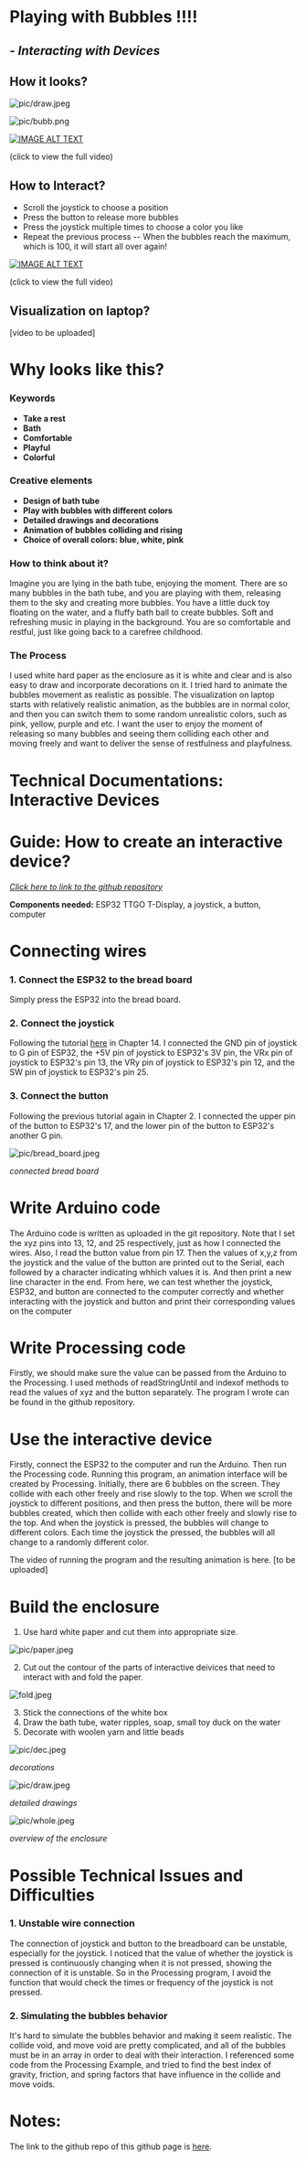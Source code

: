
# Playing with Bubbles !!!!

## - *Interacting with Devices*

## How it looks?

![pic/draw.jpeg](pic/draw.jpeg)


![pic/bubb.png](pic/bubb.png)

[![IMAGE ALT TEXT](https://img.youtube.com/vi/Ev-FJLkq6SU/0.jpg)](http://www.youtube.com/watch?v=Ev-FJLkq6SU "Go to play with bubbles!")

(click to view the full video)

## How to Interact?
- Scroll the joystick to choose a position
- Press the button to release more bubbles
- Press the joystick multiple times to choose a color you like
- Repeat the previous process -- When the bubbles reach the maximum, which is 100, it will start all over again!

[![IMAGE ALT TEXT](https://img.youtube.com/vi/6CObfLp1o9Y/0.jpg)](http://www.youtube.com/watch?v=6CObfLp1o9Y "Interact with the 'tube'! ")

(click to view the full video)


## Visualization on laptop?

[video to be uploaded]

# Why looks like this?

### Keywords

- **Take a rest**
- **Bath**
- **Comfortable**
- **Playful**
- **Colorful**

### Creative elements

- **Design of bath tube**
- **Play with bubbles with different colors**
- **Detailed drawings and decorations**
- **Animation of bubbles colliding and rising**
- **Choice of overall colors: blue, white, pink**

### How to think about it?
Imagine you are lying in the bath tube, enjoying the moment. There are so many bubbles in the bath tube, and you are playing with them, releasing them to the sky and creating more bubbles. You have a little duck toy floating on the water, and a fluffy bath ball to create bubbles. Soft and refreshing music in playing in the background. You are so comfortable and restful, just like going back to a carefree childhood.

### The Process
I used white hard paper as the enclosure as it is white and clear and is also easy to draw and incorporate decorations on it. I tried hard to animate the bubbles movement as realistic as possible. The visualization on laptop starts with relatively realistic animation, as the bubbles are in normal color, and then you can switch them to some random unrealistic colors, such as pink, yellow, purple and etc. I want the user to enjoy the moment of releasing so many bubbles and seeing them colliding each other and moving freely and want to deliver the sense of restfulness and playfulness. 

# Technical Documentations: Interactive Devices

# Guide: How to create an interactive device?

[*Click here to link to the github repository*](https://github.com/Amandaaa00/Interactive-Devices)

**Components needed:** ESP32 TTGO T-Display, a joystick, a button, computer

# Connecting wires
### 1. Connect the ESP32 to the bread board
Simply press the ESP32 into the bread board.
### 2. Connect the joystick
Following the tutorial [here](https://github.com/Freenove/Freenove_Ultimate_Starter_Kit_for_ESP32/blob/master/C/C_Tutorial.pdf) in Chapter 14. 
I connected the GND pin of joystick to G pin of ESP32, the +5V pin of joystick to ESP32's 3V pin, the VRx pin of joystick to ESP32's pin 13, the VRy pin of joystick to ESP32's pin 12, and the SW pin of joystick to ESP32's pin 25.
### 3. Connect the button
Following the previous tutorial again in Chapter 2.
I connected the upper pin of the button to ESP32's 17, and the lower pin of the button to ESP32's another G pin.

![pic/bread_board.jpeg](pic/bread_board.jpeg)

*connected bread board*

# Write Arduino code
The Arduino code is written as uploaded in the git repository.
Note that I set the xyz pins into 13, 12, and 25 respectively, just as how I connected the wires. Also, I read the button value from pin 17.
Then the values of x,y,z from the joystick and the value of the button are printed out to the Serial, each followed by a character indicating whhich values it is. And then print a new line character in the end.
From here, we can test whether the joystick, ESP32, and button are connected to the computer correctly and whether interacting with the joystick and button and print their corresponding values on the computer
# Write Processing code
Firstly, we should make sure the value can be passed from the Arduino to the Processing. I used methods of readStringUntil and indexof methods to read the values of xyz and the button separately. The program I wrote can be found in the github repository.
# Use the interactive device
Firstly, connect the ESP32 to the computer and run the Arduino. Then run the Processing code.
Running this program, an animation interface will be created by Processing. Initially, there are 6 bubbles on the screen. They collide with each other freely and rise slowly to the top. When we scroll the joystick to different positions, and then press the button, there will be more bubbles created, which then collide with each other freely and slowly rise to the top. And when the joystick is pressed, the bubbles will change to different colors. Each time the joystick the pressed, the bubbles will all change to a randomly different color. 

The video of running the program and the resulting animation is here.
[to be uploaded]

# Build the enclosure
1. Use hard white paper and cut them into appropriate size.

![pic/paper.jpeg](pic/paper.jpeg)

2. Cut out the contour of the parts of interactive deivices that need to interact with and fold the paper.

![fold.jpeg](fold.jpeg)

3. Stick the connections of the white box
4. Draw the bath tube, water ripples, soap, small toy duck on the water
5. Decorate with woolen yarn and little beads

![pic/dec.jpeg](pic/dec.jpeg)

*decorations*

![pic/draw.jpeg](pic/draw.jpeg)

*detailed drawings*

![pic/whole.jpeg](pic/whole.jpeg)

*overview of the enclosure*

# Possible Technical Issues and Difficulties
### 1. Unstable wire connection
The connection of joystick and button to the breadboard can be unstable, especially for the joystick. I noticed that the value of whether the joystick is pressed is continuously changing when it is not pressed, showing the connection of it is unstable. So in the Processing program, I avoid the function that would check the times or frequency of the joystick is not pressed.
### 2. Simulating the bubbles behavior
It's hard to simulate the bubbles behavior and making it seem realistic. The collide void, and move void are pretty complicated, and all of the bubbles must be in an array in order to deal with their interaction. I referenced some code from the Processing Example, and tried to find the best index of gravity, friction, and spring factors that have influence in the collide and move voids.

# Notes:
The link to the github repo of this github page is [here](https://github.com/Amandaaa00/Amandaaa00.github.io).
